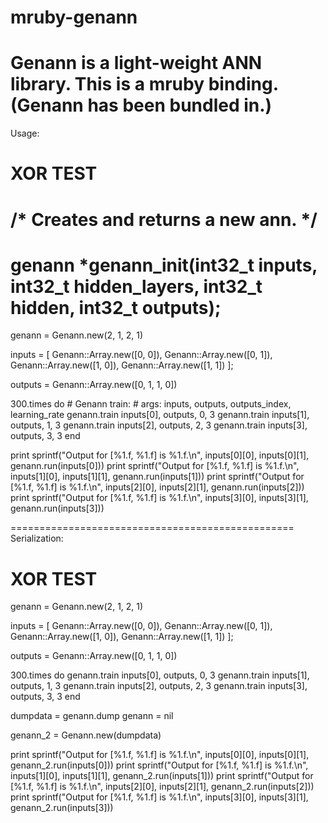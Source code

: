 mruby-genann
=================================================
Genann is a light-weight ANN library.
This is a mruby binding.(Genann has been bundled in.)
=================================================
Usage:

# XOR TEST

# /* Creates and returns a new ann. */
# genann *genann_init(int32_t inputs, int32_t hidden_layers, int32_t hidden, int32_t outputs);
genann = Genann.new(2, 1, 2, 1)

inputs = [
	Genann::Array.new([0, 0]),
	Genann::Array.new([0, 1]),
	Genann::Array.new([1, 0]),
	Genann::Array.new([1, 1])
];

outputs = Genann::Array.new([0, 1, 1, 0])

300.times do
	# Genann train:
	# args: inputs, outputs, outputs_index, learning_rate
	genann.train inputs[0], outputs, 0, 3
	genann.train inputs[1], outputs, 1, 3
	genann.train inputs[2], outputs, 2, 3
	genann.train inputs[3], outputs, 3, 3
end

print sprintf("Output for [%1.f, %1.f] is %1.f.\n", inputs[0][0], inputs[0][1], genann.run(inputs[0]))
print sprintf("Output for [%1.f, %1.f] is %1.f.\n", inputs[1][0], inputs[1][1], genann.run(inputs[1]))
print sprintf("Output for [%1.f, %1.f] is %1.f.\n", inputs[2][0], inputs[2][1], genann.run(inputs[2]))
print sprintf("Output for [%1.f, %1.f] is %1.f.\n", inputs[3][0], inputs[3][1], genann.run(inputs[3]))

=================================================
Serialization:

# XOR TEST
genann = Genann.new(2, 1, 2, 1)

inputs = [
	Genann::Array.new([0, 0]),
	Genann::Array.new([0, 1]),
	Genann::Array.new([1, 0]),
	Genann::Array.new([1, 1])
];

outputs = Genann::Array.new([0, 1, 1, 0])

300.times do
	genann.train inputs[0], outputs, 0, 3
	genann.train inputs[1], outputs, 1, 3
	genann.train inputs[2], outputs, 2, 3
	genann.train inputs[3], outputs, 3, 3
end

dumpdata = genann.dump
genann = nil

genann_2 = Genann.new(dumpdata)

print sprintf("Output for [%1.f, %1.f] is %1.f.\n", inputs[0][0], inputs[0][1], genann_2.run(inputs[0]))
print sprintf("Output for [%1.f, %1.f] is %1.f.\n", inputs[1][0], inputs[1][1], genann_2.run(inputs[1]))
print sprintf("Output for [%1.f, %1.f] is %1.f.\n", inputs[2][0], inputs[2][1], genann_2.run(inputs[2]))
print sprintf("Output for [%1.f, %1.f] is %1.f.\n", inputs[3][0], inputs[3][1], genann_2.run(inputs[3]))


